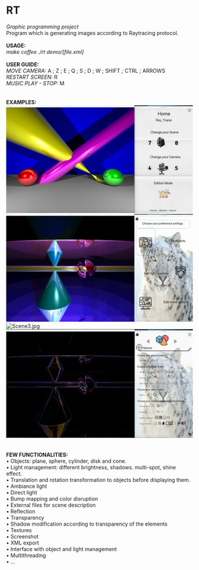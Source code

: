 # RT

<i>Graphic programming project</i><br/>
Program which is generating images according to Raytracing protocol.
<br/>
<br/>
<b>USAGE:</b><br/>
<i>make coffee</i>
<i>./rt demo/[file.xml]</i>
<br/>
<br/>
<b>USER GUIDE:</b><br/>
<i>MOVE CAMERA:</i> A ; Z ; E ; Q ; S ; D ; W ; SHIFT ; CTRL ; ARROWS</b><br/>
<i>RESTART SCREEN:</i> R</b><br/>
<i>MUSIC PLAY - STOP:</i> M</b><br/>
<br/><br/>
<b>EXAMPLES:</b>
<br/>
![Scene1.jpg](RT1_Screen.jpg)<br/>
![Scene2.jpg](RT2_Screen.jpg)<br/>
![Scene3.jpg](RT3_Screen.jpg)<br/>
![Scene4.jpg](RT4_Screen.jpg)<br/>
<br/>
<br/>
<b>FEW FUNCTIONALITIES:</b><br/>
• Objects: plane, sphere, cylinder, disk and cone.<br/>
• Light management: different brightness, shadows. multi-spot, shine effect.<br/>
• Translation and rotation transformation to objects before displaying them.<br/>
• Ambiance light<br/>
• Direct light<br/>
• Bump mapping and color disruption<br/>
• External files for scene description<br/>
• Reflection<br/>
• Transparency<br/>
• Shadow modification according to transparency of the elements<br/>
• Textures<br/>
• Screenshot<br/>
• XML export<br/>
• Interface with object and light management<br/>
• Multithreading<br/>
• ...<br/>
